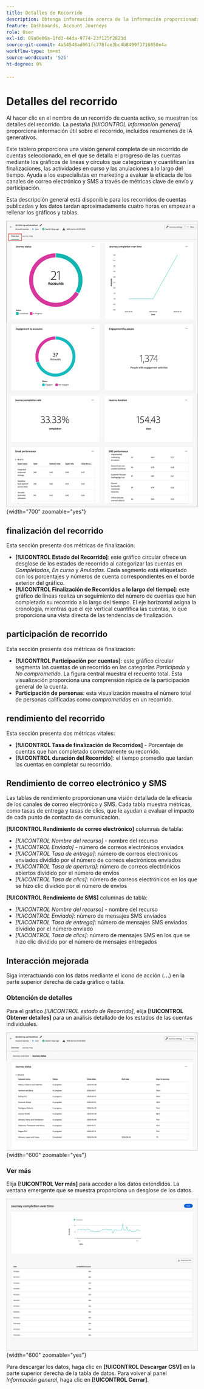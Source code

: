 ```yaml
---
title: Detalles de Recorrido
description: Obtenga información acerca de la información proporcionada por la página de detalles de recorrido y cómo puede ayudarle a supervisar y administrar el recorrido de cuentas publicado.
feature: Dashboards, Account Journeys
role: User
exl-id: 09a0e06a-1fd3-44da-9774-23f125f2823d
source-git-commit: 4a54548ad061fc778fae3bc4b8499f3716850e4a
workflow-type: tm+mt
source-wordcount: '525'
ht-degree: 0%

---
```


# Detalles del recorrido

Al hacer clic en el nombre de un recorrido de cuenta activo, se muestran los detalles del recorrido. La pestaña _[!UICONTROL Información general]_ proporciona información útil sobre el recorrido, incluidos resúmenes de IA generativos.

Este tablero proporciona una visión general completa de un recorrido de cuentas seleccionado, en el que se detalla el progreso de las cuentas mediante los gráficos de líneas y círculos que categorizan y cuantifican las finalizaciones, las actividades en curso y las anulaciones a lo largo del tiempo. Ayuda a los especialistas en marketing a evaluar la eficacia de los canales de correo electrónico y SMS a través de métricas clave de envío y participación.

Esta descripción general está disponible para los recorridos de cuentas publicadas y los datos tardan aproximadamente cuatro horas en empezar a rellenar los gráficos y tablas.

![Acceder a los detalles del recorrido activo](./assets/journey-detail-overview.png){width="700" zoomable="yes"}

## finalización del recorrido

Esta sección presenta dos métricas de finalización:

* **[!UICONTROL Estado del Recorrido]**: este gráfico circular ofrece un desglose de los estados de recorrido al categorizar las cuentas en _Completadas_, _En curso_ y _Anuladas_. Cada segmento está etiquetado con los porcentajes y números de cuenta correspondientes en el borde exterior del gráfico.
* **[!UICONTROL Finalización de Recorridos a lo largo del tiempo]**: este gráfico de líneas realiza un seguimiento del número de cuentas que han completado su recorrido a lo largo del tiempo. El eje horizontal asigna la cronología, mientras que el eje vertical cuantifica las cuentas, lo que proporciona una vista directa de las tendencias de finalización.

## participación de recorrido

Esta sección presenta dos métricas de finalización:

* **[!UICONTROL Participación por cuentas]**: este gráfico circular segmenta las cuentas de un recorrido en las categorías _Participado_ y _No comprometido_. La figura central muestra el recuento total. Esta visualización proporciona una comprensión rápida de la participación general de la cuenta.
* **Participación de personas**: esta visualización muestra el número total de personas calificadas como _comprometidas_ en un recorrido.

## rendimiento del recorrido

Esta sección presenta dos métricas vitales:

* **[!UICONTROL Tasa de finalización de Recorridos]** - Porcentaje de cuentas que han completado correctamente su recorrido.
* **[!UICONTROL duración del Recorrido]**: el tiempo promedio que tardan las cuentas en completar su recorrido.

## Rendimiento de correo electrónico y SMS

Las tablas de rendimiento proporcionan una visión detallada de la eficacia de los canales de correo electrónico y SMS. Cada tabla muestra métricas, como tasas de entrega y tasas de clics, que le ayudan a evaluar el impacto de cada punto de contacto de comunicación.

**[!UICONTROL Rendimiento de correo electrónico]** columnas de tabla:

* _[!UICONTROL Nombre del recurso]_ - nombre del recurso
* _[!UICONTROL Enviado]_ - número de correos electrónicos enviados
* _[!UICONTROL Tasa de entrega]_: número de correos electrónicos enviados dividido por el número de correos electrónicos enviados
* _[!UICONTROL Tasa de apertura]_: número de correos electrónicos abiertos dividido por el número de envíos
* _[!UICONTROL Tasa de clics]_: número de correos electrónicos en los que se hizo clic dividido por el número de envíos

**[!UICONTROL Rendimiento de SMS]** columnas de tabla:

* _[!UICONTROL Nombre del recurso]_ - nombre del recurso
* _[!UICONTROL Enviado]_: número de mensajes SMS enviados
* _[!UICONTROL Tasa de entrega]_: número de mensajes SMS enviados dividido por el número enviado
* _[!UICONTROL Tasa de clics]_: número de mensajes SMS en los que se hizo clic dividido por el número de mensajes entregados
<!-- 
To generate a shareable PDF of your current view, click **[!UICONTROL Export]** at the top right of the page. -->

## Interacción mejorada

Siga interactuando con los datos mediante el icono de acción (**...**) en la parte superior derecha de cada gráfico o tabla.

### Obtención de detalles

Para el gráfico _[!UICONTROL estado de Recorrido]_, elija **[!UICONTROL Obtener detalles]** para un análisis detallado de los estados de las cuentas individuales.

![Exploración detallada de los datos del gráfico](./assets/journey-status-drill-through.png){width="600" zoomable="yes"}
<!--
The applied global filters are carried over to the view and displayed at the top. Click the _Filter_ icon at the top left to filter the data display by journey.-->

### Ver más

Elija **[!UICONTROL Ver más]** para acceder a los datos extendidos. La ventana emergente que se muestra proporciona un desglose de los datos.

![Ver datos extendidos](./assets/journey-completion-over-time-view-more.png){width="600" zoomable="yes"}

Para descargar los datos, haga clic en **[!UICONTROL Descargar CSV]** en la parte superior derecha de la tabla de datos. Para volver al panel _Información general_, haga clic en **[!UICONTROL Cerrar]**.

